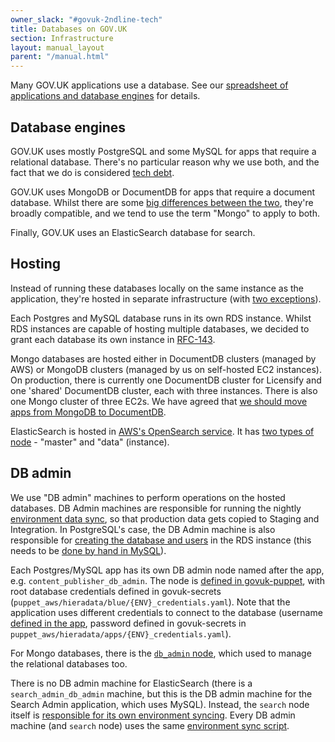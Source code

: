 ```yaml
---
owner_slack: "#govuk-2ndline-tech"
title: Databases on GOV.UK
section: Infrastructure
layout: manual_layout
parent: "/manual.html"
---
```


Many GOV.UK applications use a database. See our [spreadsheet of applications and database engines](https://docs.google.com/spreadsheets/d/1rBZeeaT9XevaRvstMjw2YsbSsoB7IqgWjpJz5oAO9nM/edit#gid=1368371571) for details.

## Database engines

GOV.UK uses mostly PostgreSQL and some MySQL for apps that require a relational database. There's no particular reason why we use both, and the fact that we do is considered [tech debt](https://trello.com/c/zlfgSJlV/69-govuk-uses-mysql-and-postgresql-and-mongo).

GOV.UK uses MongoDB or DocumentDB for apps that require a document database. Whilst there are some [big differences between the two](https://www.mongodb.com/atlas-vs-amazon-documentdb), they're broadly compatible, and we tend to use the term "Mongo" to apply to both.

Finally, GOV.UK uses an ElasticSearch database for search.

## Hosting

Instead of running these databases locally on the same instance as the application, they're hosted in separate infrastructure (with [two exceptions](/repos/govuk-aws/guides/rds-database-management.html)).

Each Postgres and MySQL database runs in its own RDS instance. Whilst RDS instances are capable of hosting multiple databases, we decided to grant each database its own instance in [RFC-143](https://github.com/alphagov/govuk-rfcs/blob/main/rfc-143-split-database-instances.md).

Mongo databases are hosted either in DocumentDB clusters (managed by AWS) or MongoDB clusters (managed by us on self-hosted EC2 instances). On production, there is currently one DocumentDB cluster for Licensify and one 'shared' DocumentDB cluster, each with three instances. There is also one Mongo cluster of three EC2s. We have agreed that [we should move apps from MongoDB to DocumentDB](https://docs.publishing.service.gov.uk/repos/govuk-aws/architecture/decisions/0038-mongo_replacement_by_documentdb.html).

ElasticSearch is hosted in [AWS's OpenSearch service](https://eu-west-1.console.aws.amazon.com/esv3/home?region=eu-west-1#opensearch/domains). It has [two types of node](https://github.com/alphagov/govuk-aws/blob/6b5f78824bb14f5f6aaa7f7d269915b7831a13c3/terraform/projects/app-elasticsearch6/main.tf#L186-L193) - "master" and "data" (instance).

## DB admin

We use "DB admin" machines to perform operations on the hosted databases. DB Admin machines are responsible for running the nightly [environment data sync](https://docs.publishing.service.gov.uk/manual/govuk-env-sync.html), so that production data gets copied to Staging and Integration. In PostgreSQL's case, the DB Admin machine is also responsible for [creating the database and users](https://github.com/alphagov/govuk-puppet/blob/d55621eb71c734dd27583e088cd1ffd633bdc721/modules/govuk/manifests/node/s_content_publisher_db_admin.pp#L43-L44) in the RDS instance (this needs to be [done by hand in MySQL](https://docs.publishing.service.gov.uk/repos/govuk-puppet/create-mysql-db-and-users.html)).

Each Postgres/MySQL app has its own DB admin node named after the app, e.g. `content_publisher_db_admin`. The node is [defined in govuk-puppet](https://github.com/alphagov/govuk-puppet/blob/d55621eb71c734dd27583e088cd1ffd633bdc721/modules/govuk/manifests/node/s_content_publisher_db_admin.pp#L24), with root database credentials defined in govuk-secrets (`puppet_aws/hieradata/blue/{ENV}_credentials.yaml`). Note that the application uses different credentials to connect to the database (username [defined in the app](https://github.com/alphagov/content-publisher/blob/f81952ba9f999b06d81e6d79fed9ea1d9372e145/config/database.yml#L19), password defined in govuk-secrets in `puppet_aws/hieradata/apps/{ENV}_credentials.yaml`).

For Mongo databases, there is the [`db_admin` node](https://github.com/alphagov/govuk-puppet/blob/3047076651d6a7790bacf2c40277220e97ac53f9/modules/govuk/manifests/node/s_db_admin.pp#L5), which used to manage the relational databases too.

There is no DB admin machine for ElasticSearch (there is a `search_admin_db_admin` machine, but this is the DB admin machine for the Search Admin application, which uses MySQL). Instead, the `search` node itself is [responsible for its own environment syncing](https://github.com/alphagov/govuk-puppet/blob/df7d619ea8ab96e1a6086a384e7d5fdada68a7fe/modules/govuk/manifests/node/s_search.pp#L18). Every DB admin machine (and `search` node) uses the same [environment sync script](https://github.com/alphagov/govuk-puppet/blob/main/modules/govuk_env_sync/files/govuk_env_sync.sh).
